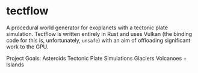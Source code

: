 # tectflow
A procedural world generator for exoplanets with a tectonic plate simulation.
Tectflow is written entirely in Rust and uses Vulkan (the binding code for this is, unfortunately, `unsafe`) with an aim of offloading significant work to the GPU.

Project Goals:
Asteroids
Tectonic Plate Simulations
Glaciers 
Volcanoes + Islands
